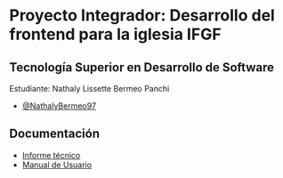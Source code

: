 # Proyecto Integrador: Desarrollo del frontend para la iglesia IFGF

## Tecnología Superior en Desarrollo de Software

Estudiante: Nathaly Lissette Bermeo Panchi 

- [@NathalyBermeo97](https://github.com/NathalyBermeo97)

## Documentación

- [Informe técnico](https://drive.google.com/file/d/1qV1a25Mtmk5_Mrxg9QLWBFXbQ_WjckT7/view?usp=sharing)
- [Manual de Usuario](https://www.youtube.com/watch?v=SQKP-GNjwq4)




